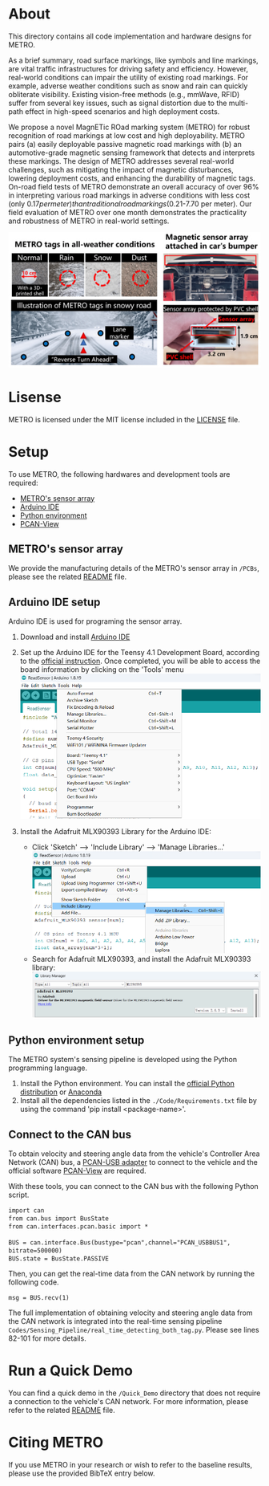 # About
This directory contains all code implementation and hardware designs for METRO.

As a brief summary, road surface markings, like symbols and line markings, are vital
traffic infrastructures for driving safety and efficiency. However,
real-world conditions can impair the utility of existing road markings. For example, adverse weather conditions such as snow and
rain can quickly obliterate visibility.
Existing vision-free methods (e.g., mmWave, RFID) suffer from several key issues, such as
signal distortion due to the multi-path effect in high-speed scenarios
and high deployment costs. 

We propose a novel MagnETic ROad marking system (METRO)
for robust recognition of road markings at low cost and high deployability. METRO pairs (a) easily deployable passive magnetic road
markings with (b) an automotive-grade magnetic sensing framework that detects and interprets these markings. The design of
METRO addresses several real-world challenges, such as mitigating
the impact of magnetic disturbances, lowering deployment costs,
and enhancing the durability of magnetic tags. On-road field tests of
METRO demonstrate an overall accuracy of over 96% in interpreting
various road markings in adverse conditions with less cost (only
$0.17 per meter) than traditional road markings ($0.21-7.70 per meter). Our field evaluation of METRO over one month demonstrates
the practicality and robustness of METRO in real-world settings.


![plot](./Img/illustration.png)


# Lisense
METRO is licensed under the MIT license included in the [LICENSE](./LICENSE) file.

# Setup
To use METRO, the following hardwares and development tools are required:
* [METRO's sensor array](#metros-sensor-array)
* [Arduino IDE](#arduino-ide-setup)
* [Python environment](#python-environment-setup)
* [PCAN-View](#connect-to-the-can-network)

## METRO's sensor array
We provide the manufacturing details of the METRO's sensor array in `/PCBs`, please see the related [README](./PCBs/README.md) file.

## Arduino IDE setup
Arduino IDE is used for programing the sensor array.

1. Download and install [Arduino IDE](https://www.arduino.cc/en/software)
2. Set up the Arduino IDE for the Teensy 4.1 Development Board, according to the [official instruction](https://www.pjrc.com/teensy/td_download.html).
Once completed, you will be able to access the board information by clicking on the 'Tools' menu
  ![plot](./Img/teensy_arduino_configuration.png)

3. Install the Adafruit MLX90393 Library for the Arduino IDE:
    - Click 'Sketch' --> 'Include Library' --> 'Manage Libraries...'
    ![plot](./Img/sensor_arduino_library.png)
    - Search for Adafruit MLX90393, and install the Adafruit MLX90393 library:
    ![plot](./Img/install_MLX90393_library.png)




## Python environment setup
The METRO system's sensing pipeline is developed using the Python programming language.

1. Install the Python environment. You can install the [official Python distribution](https://www.python.org/downloads/) or [Anaconda](https://www.anaconda.com/download)
2. Install all the dependencies listed in the `./Code/Requirements.txt` file by using the command 'pip install \<package-name\>'.


## Connect to the CAN bus
To obtain velocity and steering angle data from the vehicle's Controller Area Network (CAN) bus,
a [PCAN-USB adapter](https://www.peak-system.com/PCAN-USB.199.0.html?&L=1) to connect to the vehicle and the official software [PCAN-View](https://www.peak-system.com/PCAN-View.242.0.html?&L=1) are required.

With these tools, you can connect to the CAN bus with the following Python script.
```
import can
from can.bus import BusState
from can.interfaces.pcan.basic import *

BUS = can.interface.Bus(bustype="pcan",channel="PCAN_USBBUS1", bitrate=500000)
BUS.state = BusState.PASSIVE
```

Then, you can get the real-time data from the CAN network by running the following code.
```
msg = BUS.recv(1)
```

The full implementation of obtaining velocity and steering angle data from the CAN network is integrated into the real-time sensing pipeline `Codes/Sensing_Pipeline/real_time_detecting_both_tag.py`. Please see lines 82-101 for more details.


# Run a Quick Demo
You can find a quick demo in the `/Quick_Demo` directory that does not require a connection to the vehicle's CAN network. For more information, please refer to the related [README](./Quick_Demo/README.md) file.


# Citing METRO
If you use METRO in your research or wish to refer to the baseline results, please use the provided BibTeX entry below.
